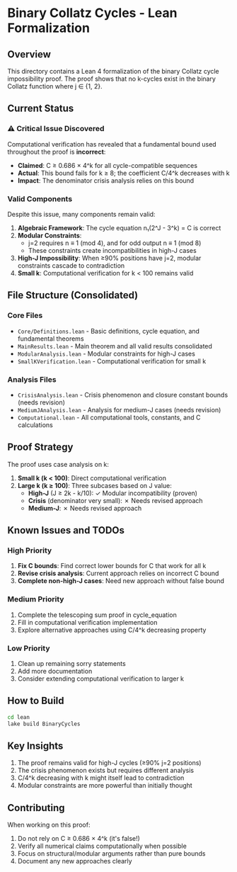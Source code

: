 # Binary Collatz Cycles - Lean Formalization

## Overview

This directory contains a Lean 4 formalization of the binary Collatz cycle impossibility proof. The proof shows that no k-cycles exist in the binary Collatz function where j ∈ {1, 2}.

## Current Status

### ⚠️ Critical Issue Discovered

Computational verification has revealed that a fundamental bound used throughout the proof is **incorrect**:

- **Claimed**: C ≥ 0.686 × 4^k for all cycle-compatible sequences
- **Actual**: This bound fails for k ≥ 8; the coefficient C/4^k decreases with k
- **Impact**: The denominator crisis analysis relies on this bound

### Valid Components

Despite this issue, many components remain valid:

1. **Algebraic Framework**: The cycle equation n₁(2^J - 3^k) = C is correct
2. **Modular Constraints**: 
   - j=2 requires n ≡ 1 (mod 4), and for odd output n ≡ 1 (mod 8)
   - These constraints create incompatibilities in high-J cases
3. **High-J Impossibility**: When ≥90% positions have j=2, modular constraints cascade to contradiction
4. **Small k**: Computational verification for k < 100 remains valid

## File Structure (Consolidated)

### Core Files
- `Core/Definitions.lean` - Basic definitions, cycle equation, and fundamental theorems
- `MainResults.lean` - Main theorem and all valid results consolidated
- `ModularAnalysis.lean` - Modular constraints for high-J cases
- `SmallKVerification.lean` - Computational verification for small k

### Analysis Files  
- `CrisisAnalysis.lean` - Crisis phenomenon and closure constant bounds (needs revision)
- `MediumJAnalysis.lean` - Analysis for medium-J cases (needs revision)
- `Computational.lean` - All computational tools, constants, and C calculations

## Proof Strategy

The proof uses case analysis on k:

1. **Small k (k < 100)**: Direct computational verification
2. **Large k (k ≥ 100)**: Three subcases based on J value:
   - **High-J** (J ≥ 2k - k/10): ✓ Modular incompatibility (proven)
   - **Crisis** (denominator very small): ✗ Needs revised approach
   - **Medium-J**: ✗ Needs revised approach

## Known Issues and TODOs

### High Priority
1. **Fix C bounds**: Find correct lower bounds for C that work for all k
2. **Revise crisis analysis**: Current approach relies on incorrect C bound
3. **Complete non-high-J cases**: Need new approach without false bound

### Medium Priority
1. Complete the telescoping sum proof in cycle_equation
2. Fill in computational verification implementation
3. Explore alternative approaches using C/4^k decreasing property

### Low Priority
1. Clean up remaining sorry statements
2. Add more documentation
3. Consider extending computational verification to larger k

## How to Build

```bash
cd lean
lake build BinaryCycles
```

## Key Insights

1. The proof remains valid for high-J cycles (≥90% j=2 positions)
2. The crisis phenomenon exists but requires different analysis
3. C/4^k decreasing with k might itself lead to contradiction
4. Modular constraints are more powerful than initially thought

## Contributing

When working on this proof:
1. Do not rely on C ≥ 0.686 × 4^k (it's false!)
2. Verify all numerical claims computationally when possible
3. Focus on structural/modular arguments rather than pure bounds
4. Document any new approaches clearly
